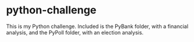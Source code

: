 # python-challenge

This is my Python challenge. Included is the PyBank folder, with a financial analysis, and the PyPoll folder, with an election analysis. 
